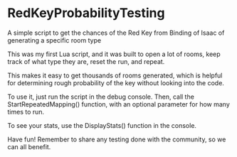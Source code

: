 # RedKeyProbabilityTesting
A simple script to get the chances of the Red Key from Binding of Isaac of generating a specific room type

This was my first Lua script, and it was built to open a lot of rooms, keep track of what type they are, reset the run, and repeat. 

This makes it easy to get thousands of rooms generated, which is helpful for determining rough probability of the key without looking into the code. 

To use it, just run the script in the debug console. Then, call the StartRepeatedMapping() function, with an optional parameter for how many times to run. 

To see your stats, use the DisplayStats() function in the console.

Have fun! Remember to share any testing done with the community, so we can all benefit. 
